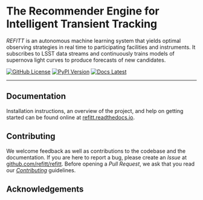 The Recommender Engine for Intelligent Transient Tracking
=========================================================

_REFITT_ is an autonomous machine learning system that yields optimal observing strategies in real time 
to participating facilities and instruments. It subscribes to LSST data streams and continuously trains 
models of supernova light curves to produce forecasts of new candidates.

<!-- TODO: clean discription with link to paper. -->
<!-- TODO: logo icon/graphic for refitt. -->

[![GitHub License](http://img.shields.io/badge/license-Apache-blue.svg?style=flat)](https://www.apache.org/licenses/LICENSE-2.0)
[![PyPI Version](https://img.shields.io/pypi/v/refitt.svg)](https://pypi.org/project/refitt/)
[![Docs Latest](https://readthedocs.org/projects/refitt/badge/?version=latest)](https://refitt.readthedocs.io)

---


Documentation
-------------

Installation instructions, an overview of the project, and help on getting started can be found
online at [refitt.readthedocs.io](https://refitt.readthedocs.io).


Contributing
------------

We welcome feedback as well as contributions to the codebase and the documentation. If you are here
to report a bug, please create an _Issue_ at [github.com/refitt/refitt](https://github.com/refitt/refitt).
Before opening a _Pull Request_, we ask that you read our [_Contributing_](CONTRIBUTING.md) guidelines.


Acknowledgements
----------------

<!-- TODO: Grant Funding Agency and ID -->
<!-- TODO: Purdue Research Computing -->
